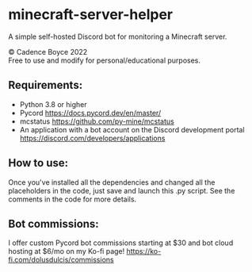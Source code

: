 # minecraft-server-helper
A simple self-hosted Discord bot for monitoring a Minecraft server.  

© Cadence Boyce 2022  
Free to use and modify for personal/educational purposes.

## Requirements: 
 - Python 3.8 or higher
 - Pycord https://docs.pycord.dev/en/master/
 - mcstatus https://github.com/py-mine/mcstatus 
 - An application with a bot account on the Discord development portal https://discord.com/developers/applications 
 
## How to use:
Once you've installed all the dependencies and changed all the placeholders in the code, just save and launch this .py script. See the comments in the code for more details.

## Bot commissions:
I offer custom Pycord bot commissions starting at $30 and bot cloud hosting at $6/mo on my Ko-fi page! https://ko-fi.com/dolusdulcis/commissions
